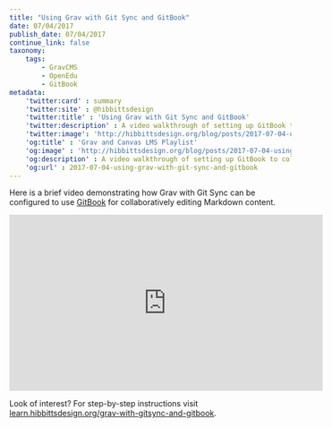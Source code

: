 ```yaml
---
title: "Using Grav with Git Sync and GitBook"
date: 07/04/2017
publish_date: 07/04/2017
continue_link: false
taxonomy:
    tags:
        - GravCMS
        - OpenEdu
        - GitBook
metadata:
    'twitter:card' : summary
    'twitter:site' : @hibbittsdesign
    'twitter:title' : 'Using Grav with Git Sync and GitBook'
    'twitter:description' : A video walkthrough of setting up GitBook to collaboratively edit Grav pages.
    'twitter:image': 'http://hibbittsdesign.org/blog/posts/2017-07-04-using-grav-with-git-sync-and-gitbook/youtube.png'
    'og:title' : 'Grav and Canvas LMS Playlist'
    'og:image' : 'http://hibbittsdesign.org/blog/posts/2017-07-04-using-grav-with-git-sync-and-gitbook/youtube.png'
    'og:description' : A video walkthrough of setting up GitBook to collaboratively edit Grav pages.
    'og:url' : 2017-07-04-using-grav-with-git-sync-and-gitbook
---
```


Here is a brief video demonstrating how Grav with Git Sync can be configured to use [GitBook](https://www.gitbook.com/) for collaboratively editing Markdown content.

<div class="videoWrapper"><iframe width="560" height="315" src="https://www.youtube.com/embed/HVk76h5OWi8" frameborder="0" allowfullscreen></iframe></div>

Look of interest? For step-by-step instructions visit [learn.hibbittsdesign.org/grav-with-gitsync-and-gitbook](http://learn.hibbittsdesign.org/grav-with-gitsync-and-gitbook).
